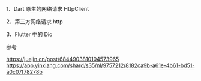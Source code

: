 1、Dart 原生的网络请求 HttpClient

2、第三方网络请求 http

3、Flutter 中的 Dio

参考

https://juejin.cn/post/6844903810104573965  https://app.yinxiang.com/shard/s35/nl/9757212/8182ca9b-a61e-4b61-bd51-a0c07f78278b